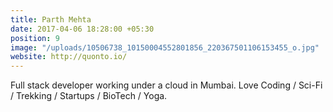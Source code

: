 ```yaml
---
title: Parth Mehta
date: 2017-04-06 18:28:00 +05:30
position: 9
image: "/uploads/10506738_10150004552801856_220367501106153455_o.jpg"
website: http://quonto.io/
---
```


Full stack developer working under a cloud in Mumbai.
Love Coding / Sci-Fi / Trekking / Startups / BioTech / Yoga.